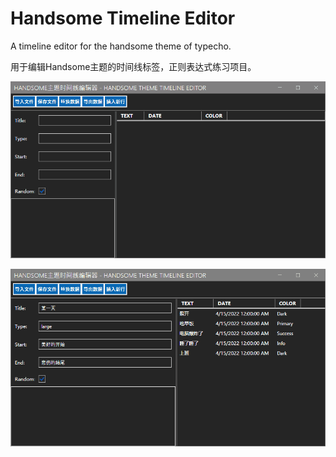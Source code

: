# Handsome Timeline Editor
A timeline editor for the handsome theme of typecho.

用于编辑Handsome主题的时间线标签，正则表达式练习项目。

![图片](/Assets/convert-original-data.gif)

![图片](/Assets/add-new-row-and-export.gif)

